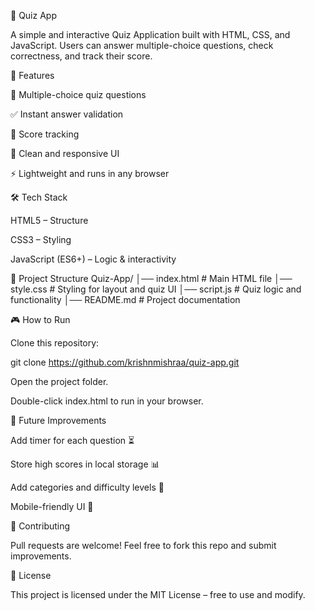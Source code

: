 🎯 Quiz App

A simple and interactive Quiz Application built with HTML, CSS, and JavaScript. Users can answer multiple-choice questions, check correctness, and track their score.

🚀 Features

📌 Multiple-choice quiz questions

✅ Instant answer validation

🧮 Score tracking

🎨 Clean and responsive UI

⚡ Lightweight and runs in any browser

🛠️ Tech Stack

HTML5 – Structure

CSS3 – Styling

JavaScript (ES6+) – Logic & interactivity

📂 Project Structure
Quiz-App/
│── index.html      # Main HTML file
│── style.css       # Styling for layout and quiz UI
│── script.js       # Quiz logic and functionality
│── README.md       # Project documentation

🎮 How to Run

Clone this repository:

git clone https://github.com/krishnmishraa/quiz-app.git


Open the project folder.

Double-click index.html to run in your browser.


🔮 Future Improvements

Add timer for each question ⏳

Store high scores in local storage 📊

Add categories and difficulty levels 🎯

Mobile-friendly UI 📱

🤝 Contributing

Pull requests are welcome! Feel free to fork this repo and submit improvements.

📜 License

This project is licensed under the MIT License – free to use and modify.
